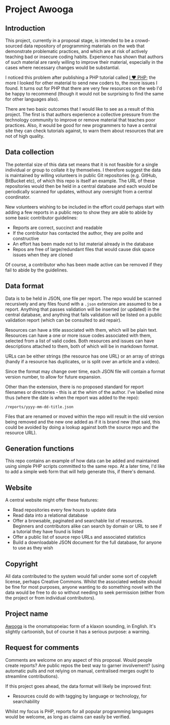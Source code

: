 Project Awooga
==============

Introduction
------

This project, currently in a proposal stage, is intended to be a crowd-sourced data repository of
programming materials on the web that demonstrate problematic practices, and which are at risk of
actively teaching bad or insecure coding habits. Experience has shown that authors of such material
are rarely willing to improve their material, especially in the cases where necessary changes
would be substantial.

I noticed this problem after publishing a PHP tutorial called [I ♥ PHP](http://ilovephp.jondh.me.uk);
the more I looked for other material to send new coders to, the more issues I found. It turns out for
PHP that there are very few resources on the web I'd be happy to recommend (though it would not be
surprising to find the same for other languages also).

There are two basic outcomes that I would like to see as a result of this project. The first is
that authors experience a collective pressure from the technology community to improve or remove
material that teaches poor practices. Also, it would be good for new programmers to have a central
site they can check tutorials against, to warn them about resources that are not of high quality.

Data collection
------

The potential size of this data set means that it is not feasible for a single individual or group to
collate it by themselves. I therefore suggest the data is maintained by willing volunteers in
public Git repositories (e.g. GitHub, BitBucket etc), of which this repo is itself an example. The
URL of these repositories would then be
held in a central database and each would be periodically scanned for updates, without any oversight
from a central coordinator.

New volunteers wishing to be included in the effort could perhaps start with adding a few reports in
a public repo to show they are able to abide by some basic contributor guidelines:

* Reports are correct, succinct and readable
* If the contributor has contacted the author, they are polite and constructive
* An effort has been made not to list material already in the database
* Repos are free of large/redundant files that would cause disk space issues when they are cloned

Of course, a contributor who has been made active can be removed if they fail to abide by the
guidelines.

Data format
-------

Data is to be held in JSON, one file per report. The repo would be scanned recursively and any
files found with a `.json` extension are assumed to be a report. Anything that passes validation
will be inserted (or updated) in the central database, and anything that fails validation will
be listed on a public validation report (which can be consulted to aid repair).

Resources can have a title associated with them, which will be plain text. Resources can have a
one or more issue codes associated with them, selected from a list of valid codes. Both resources
and issues can have descriptions attached to them, both of which will be in markdown format.

URLs can be either strings (the resource has one URL) or an array of strings (handy if a resource
has duplicates, or is split over an article and a video).

Since the format may change over time, each JSON file will contain a format version number, to
allow for future expansion.

Other than the extension, there is no proposed standard for report filenames or directories - this
is at the whim of the author. I've labelled mine thus (where the date is when the report was added
to the repo):

	/reports/yyyy-mm-dd-title.json

Files that are renamed or moved within the repo will result in the old version being removed and
the new one added as if it is brand new (that said, this could be avoided by doing a lookup
against both the source repo and the resource URL).

Generation functions
-------

This repo contains an example of how data can be added and maintained using simple PHP scripts
committed to the same repo. At a later time, I'd like to add a simple web form that will help
generate this, if there's demand.

Website
-------

A central website might offer these features:

* Read repositories every few hours to update data
* Read data into a relational database
* Offer a browsable, paginated and searchable list of resources. Beginners and contributors alike
can search by domain or URL to see if a tutorial they have found is listed
* Offer a public list of source repo URLs and associated statistics
* Build a downloadable JSON document for the full database, for anyone to use as they wish

Copyright
------

All data contributed to the system would fall under some sort of copyleft license, perhaps
Creative Commons. Whilst the associated website should be fine for most purposes, anyone wanting
to do something novel with the data would be free to do so without needing to seek permission
(either from the project or from individual contributors).

Project name
------

[Awooga](https://en.wikipedia.org/wiki/Awooga) is the onomatopoeiac form of a klaxon sounding, in
English. It's slightly cartoonish, but of course it has a serious purpose: a warning.

Request for comments
------

Comments are welcome on any aspect of this proposal. Would people create reports? Are public
repos the best way to garner involvement? (using automatic pulls and not relying on manual,
centralised merges ought to streamline contributions).

If this project goes ahead, the data format will likely be improved first:

* Resources could do with tagging by language or technology, for searchability

Whilst my focus is PHP, reports for all popular programming languages would be welcome, as long as
claims can easily be verified.
